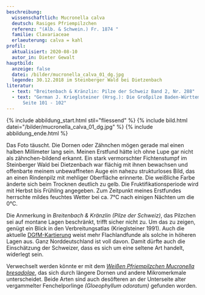 ```yaml
---
beschreibung:
  wissenschaftlich: Mucronella calva
  deutsch: Rasiges Pfriempilzchen
  referenz: "(Alb. & Schwein.) Fr. 1874 "
  familie: Clavariaceae
  erlaeuterung: calva = kahl
profil:
  aktualisiert: 2020-08-10
  autor_in: Dieter Gewalt
hauptbild:
  anzeige: false
  datei: /bilder/mucronella_calva_01_dg.jpg
  legende: 30.12.2018 im Steinberger Wald bei Dietzenbach
literatur:
  - text: "Breitenbach & Kränzlin: Pilze der Schweiz Band 2, Nr. 288"
  - text: "German J. Krieglsteiner (Hrsg.): Die Großpilze Baden-Württembergs Band 1,
      Seite 101 - 102"
---
```

{% include abbildung_start.html stil="fliessend" %}
{% include bild.html datei="/bilder/mucronella_calva_01_dg.jpg" %}
{% include abbildung_ende.html %}

Das Foto täuscht. Die Dornen oder Zähnchen mögen gerade mal einen halben Millimeter lang sein. Meinen Erstfund hätte ich ohne Lupe gar nicht als zähnchen-bildend erkannt. Ein stark vermorschter Fichtenstumpf im Steinberger Wald bei Dietzenbach war flächig mit ihnen bewachsen und offenbarte meinem unbewaffneten Auge ein nahezu strukturloses Bild, das an einen Rindenpilz mit mehliger Oberfläche erinnerte. Die weißliche Farbe änderte sich beim Trocknen deutlich zu gelb. Die Fruktifikationsperiode wird mit Herbst bis Frühling angegeben. Zum Zeitpunkt meines Erstfundes herrschte mildes feuchtes Wetter bei ca. 7°C nach einigen Nächten um die 0°C.

Die Anmerkung in *Breitenbach & Kränzlin (Pilze der Schweiz)*, das Pilzchen sei auf montane Lagen beschränkt, trifft sicher nicht zu. Um das zu zeigen, genügt ein Blick in den Verbreitungsatlas (Krieglsteiner 1991). Auch die aktuelle [DGfM-Kartierung](http://www.pilze-deutschland.de/organismen/mucronella-calva-alb-schwein-fr-1874) weist mehr Flachlandfunde als solche in höheren Lagen aus. Ganz Norddeutschland ist voll davon. Damit dürfte auch die Einschätzung der Schweizer, dass es sich um eine seltene Art handelt, widerlegt sein.

Verwechselt werden könnte er mit dem *[Weißen Pfriempilzchen Mucronella bresadolae](/pilze/mucronella-bresadolae-weißes-pfriempilzchen)*, das sich durch längere Dornen und andere Mikromerkmale unterscheidet. Beide Arten sind auch desöfteren an der Unterseite alter vergammelter Fenchelporlinge *(Gloeophyllum odoratum)* gefunden worden.